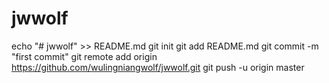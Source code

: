 # jwwolf
echo "# jwwolf" >> README.md
git init
git add README.md
git commit -m "first commit"
git remote add origin https://github.com/wulingniangwolf/jwwolf.git
git push -u origin master
